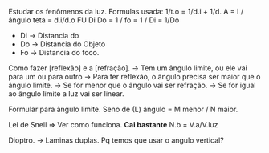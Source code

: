 Estudar os fenômenos da luz. 
Formulas usada: 1/t.o = 1/d.i + 1/d.
A = I / ângulo teta = d.i/d.o
FU Di Do = 1 / fo = 1 / Di = 1/Do 
- Di -> Distancia do
- Do -> Distancia do Objeto 
- Fo -> Distancia do foco. 

Como fazer [reflexão] e a [refração].
-> Tem um ângulo limite, ou ele vai para um ou para outro 
-> Para ter reflexão, o ângulo precisa ser maior  que o ângulo limite. 
-> Se for menor que o ângulo vai ser refração. 
-> Se for igual ao ângulo limite a luz vai ser linear. 

Formular para ângulo limite. 
Seno de (L) ângulo = M menor / N maior.  

Lei de Snell => Ver como funciona. **Cai bastante**
N.b = V.a/V.luz 

Dioptro. -> Laminas duplas. 
Pq temos que usar o angulo vertical? 
